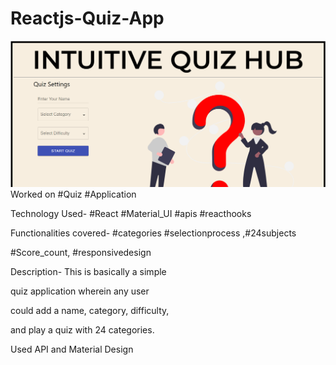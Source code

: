 # Reactjs-Quiz-App
<img src="./ss1.png">
Worked on #Quiz #Application

Technology Used- #React #Material_UI 
#apis #reacthooks 

Functionalities covered- #categories #selectionprocess ,#24subjects 

#Score_count, #responsivedesign 

Description- This is basically a simple 

quiz application wherein any user 

could add a name, category, difficulty, 

and play a quiz with 24 categories.

Used API and Material Design
